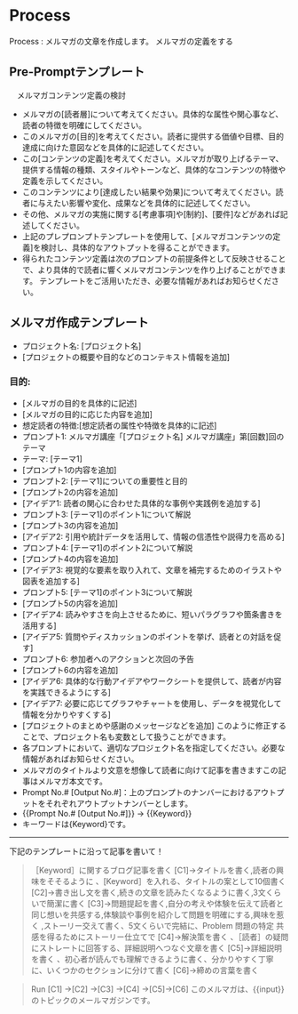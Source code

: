 # Process
Process : メルマガの文章を作成します。
メルマガの定義をする
## Pre-Promptテンプレート
　メルマガコンテンツ定義の検討 
- メルマガの[読者層]について考えてください。具体的な属性や関心事など、読者の特徴を明確にしてください。
- このメルマガの[目的]を考えてください。読者に提供する価値や目標、目的達成に向けた意図などを具体的に記述してください。
- この[コンテンツの定義]を考えてください。メルマガが取り上げるテーマ、提供する情報の種類、スタイルやトーンなど、具体的なコンテンツの特徴や定義を示してください。
- このコンテンツにより[達成したい結果や効果]について考えてください。読者に与えたい影響や変化、成果などを具体的に記述してください。
- その他、メルマガの実施に関する[考慮事項]や[制約]、[要件]などがあれば記述してください。
- 上記のプレプロンプトテンプレートを使用して、[メルマガコンテンツの定義]を検討し、具体的なアウトプットを得ることができます。
- 得られたコンテンツ定義は次のプロンプトの前提条件として反映させることで、より具体的で読者に響くメルマガコンテンツを作り上げることができます。 
テンプレートをご活用いただき、必要な情報があればお知らせください。
## メルマガ作成テンプレート
- プロジェクト名: [プロジェクト名] 
- [プロジェクトの概要や目的などのコンテキスト情報を追加] 
### 目的: 
- [メルマガの目的を具体的に記述]
- [メルマガの目的に応じた内容を追加]
- 想定読者の特徴:[想定読者の属性や特徴を具体的に記述]
- プロンプト1: メルマガ講座「[プロジェクト名] メルマガ講座」第[回数]回のテーマ
- テーマ: [テーマ1]
- [プロンプト1の内容を追加]
- プロンプト2: [テーマ1]についての重要性と目的
- [プロンプト2の内容を追加]
- [アイデア1: 読者の関心に合わせた具体的な事例や実践例を追加する]
- プロンプト3: [テーマ1]のポイント1について解説
- [プロンプト3の内容を追加]
- [アイデア2: 引用や統計データを活用して、情報の信憑性や説得力を高める]
- プロンプト4: [テーマ1]のポイント2について解説
- [プロンプト4の内容を追加]
- [アイデア3: 視覚的な要素を取り入れて、文章を補完するためのイラストや図表を追加する]
- プロンプト5: [テーマ1]のポイント3について解説
- [プロンプト5の内容を追加]
- [アイデア4: 読みやすさを向上させるために、短いパラグラフや箇条書きを活用する]
- [アイデア5: 質問やディスカッションのポイントを挙げ、読者との対話を促す]
- プロンプト6: 参加者へのアクションと次回の予告
- [プロンプト6の内容を追加]
- [アイデア6: 具体的な行動アイデアやワークシートを提供して、読者が内容を実践できるようにする]
- [アイデア7: 必要に応じてグラフやチャートを使用し、データを視覚化して情報を分かりやすくする]
- [プロジェクトのまとめや感謝のメッセージなどを追加] このように修正することで、プロジェクト名も変数として扱うことができます。
- 各プロンプトにおいて、適切なプロジェクト名を指定してください。必要な情報があればお知らせください。
- メルマガのタイトルより文意を想像して読者に向けて記事を書きますこの記事はメルマガ本文です。
- Prompt No.# [Output No.#]：上のプロンプトのナンバーにおけるアウトプットをそれぞれアウトプットナンバーとします。
- {{Prompt No.# [Output No.#]}} -> {{Keyword}}
- キーワードは{Keyword}です。
---
下記のテンプレートに沿って記事を書いて！
>［Keyword］に関するブログ記事を書く
[C1]→タイトルを書く,読者の興味をそそるように 、[Keyword］を入れる、タイトルの案として10個書く
[C2]→書き出し文を書く,続きの文章を読みたくなるように書く,3文くらいで簡潔に書く
[C3]→問題提起を書く,自分の考えや体験を伝えて読者と同じ想いを共感する,体験談や事例を紹介して問題を明確にする,興味を惹く ,ストーリー交えて書く、5文くらいで完結に、Problem 問題の特定 共感を得るためにストーリー仕立てで
[C4]→解決策を書く 、［読者］の疑問にストレートに回答する、詳細説明へつなぐ文章を書く
[C5]→詳細説明を書く 、初心者が読んでも理解できるように書く、分かりやすく丁寧に、いくつかのセクションに分けて書く
[C6]→締めの言葉を書く 

>Run [C1] →[C2] →[C3] →[C4] →[C5]→[C6]
このメルマガは、{{input}}のトピックのメールマガジンです。
